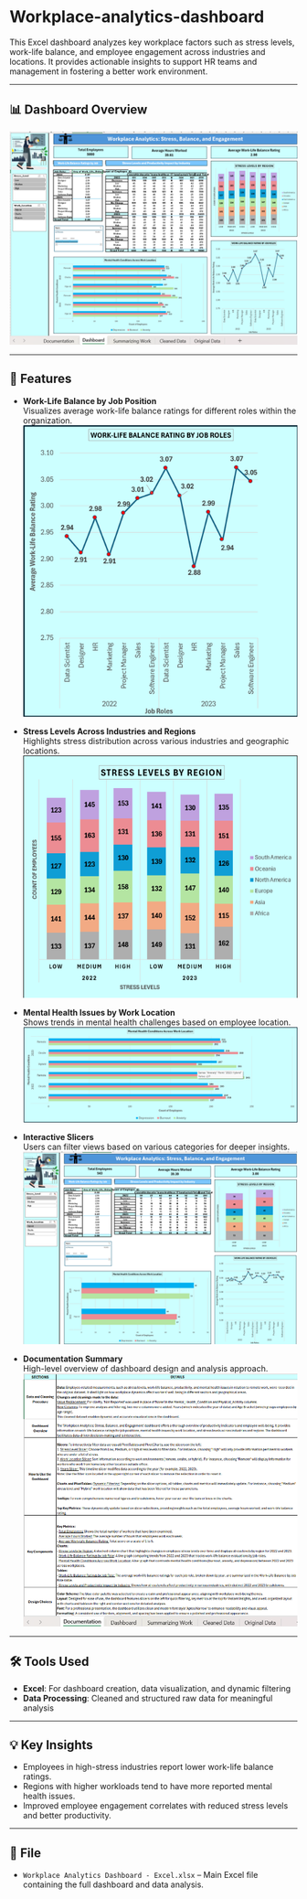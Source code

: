 # Workplace-analytics-dashboard

This Excel dashboard analyzes key workplace factors such as stress levels, work-life balance, and employee engagement across industries and locations. It provides actionable insights to support HR teams and management in fostering a better work environment.

---

## 📊 Dashboard Overview

![Dashboard](Dashboard.png)

---

## 🚀 Features

- **Work-Life Balance by Job Position**  
  Visualizes average work-life balance ratings for different roles within the organization.  
  ![Work-Life Balance Rating by Job Role](WLBRatingByJobRole.png)

- **Stress Levels Across Industries and Regions**  
  Highlights stress distribution across various industries and geographic locations.  
  ![Stress Levels by Region](StressLevelByRegion.png)

- **Mental Health Issues by Work Location**  
  Shows trends in mental health challenges based on employee location.  
  ![Mental Health Condition by Work Location](MentalHealthCondition-WorkLocation.png)

- **Interactive Slicers**  
  Users can filter views based on various categories for deeper insights.  
  ![Slicers](Slicers.png)

- **Documentation Summary**  
  High-level overview of dashboard design and analysis approach.  
  ![Documentation](Documentation.png)

---

## 🛠️ Tools Used

- **Excel**: For dashboard creation, data visualization, and dynamic filtering  
- **Data Processing**: Cleaned and structured raw data for meaningful analysis

---

## 💡 Key Insights

- Employees in high-stress industries report lower work-life balance ratings.
- Regions with higher workloads tend to have more reported mental health issues.
- Improved employee engagement correlates with reduced stress levels and better productivity.

---

## 📁 File

- `Workplace Analytics Dashboard - Excel.xlsx` – Main Excel file containing the full dashboard and data analysis.
